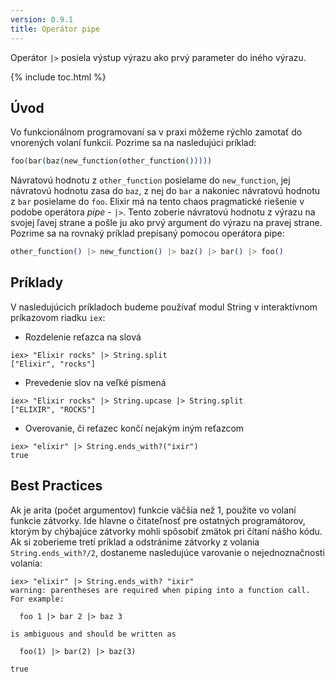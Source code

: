 ```yaml
---
version: 0.9.1
title: Operátor pipe
---
```


Operátor `|>` posiela výstup výrazu ako prvý parameter do iného výrazu.

{% include toc.html %}

## Úvod

Vo funkcionálnom programovaní sa v praxi môžeme rýchlo zamotať do vnorených volaní funkcií. Pozrime sa na nasledujúci príklad:

```elixir
foo(bar(baz(new_function(other_function()))))
```

Návratovú hodnotu z `other_function` posielame do `new_function`, jej návratovú hodnotu zasa do `baz`, z nej do `bar` a nakoniec návratovú hodnotu z `bar` posielame do `foo`. Elixir má na tento chaos pragmatické riešenie v podobe operátora *pipe* - `|>`. Tento zoberie návratovú hodnotu z výrazu na svojej ľavej strane a pošle ju ako prvý argument do výrazu na pravej strane. Pozrime sa na rovnaký príklad prepísaný pomocou operátora pipe:

```elixir
other_function() |> new_function() |> baz() |> bar() |> foo()
```

## Príklady

V nasledujúcich príkladoch budeme používať modul String v interaktívnom príkazovom riadku `iex`:

- Rozdelenie reťazca na slová

```shell
iex> "Elixir rocks" |> String.split
["Elixir", "rocks"]
```

- Prevedenie slov na veľké písmená

```shell
iex> "Elixir rocks" |> String.upcase |> String.split
["ELIXIR", "ROCKS"]
```

- Overovanie, či reťazec končí nejakým iným reťazcom

```shell
iex> "elixir" |> String.ends_with?("ixir")
true
```

## Best Practices

Ak je arita (počet argumentov) funkcie väčšia než 1, použite vo volaní funkcie zátvorky. Ide hlavne o čitateľnosť pre ostatných programátorov, ktorým by chýbajúce zátvorky mohli spôsobiť zmätok pri čítaní nášho kódu. Ak si zoberieme tretí príklad a odstránime zátvorky z volania `String.ends_with?/2`, dostaneme nasledujúce varovanie o nejednoznačnosti volania:

```shell
iex> "elixir" |> String.ends_with? "ixir"
warning: parentheses are required when piping into a function call. For example:

  foo 1 |> bar 2 |> baz 3

is ambiguous and should be written as

  foo(1) |> bar(2) |> baz(3)

true
```
